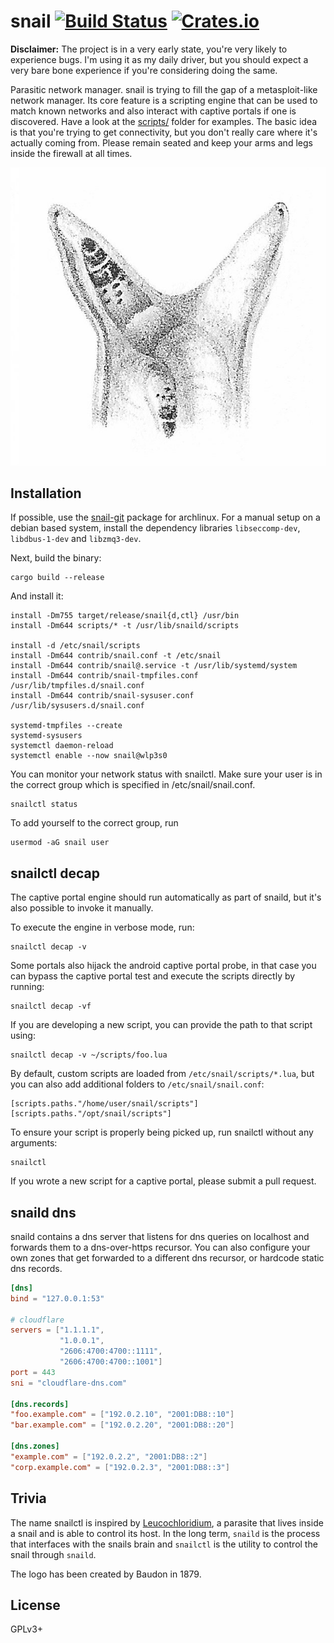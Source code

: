 # snail [![Build Status][travis-img]][travis] [![Crates.io][crates-img]][crates]

[travis-img]:   https://travis-ci.org/kpcyrd/snail.svg?branch=master
[travis]:       https://travis-ci.org/kpcyrd/snail
[crates-img]:   https://img.shields.io/crates/v/snail.svg
[crates]:       https://crates.io/crates/snail

**Disclaimer:** The project is in a very early state, you're very likely to
experience bugs. I'm using it as my daily driver, but you should expect a very
bare bone experience if you're considering doing the same.

Parasitic network manager. snail is trying to fill the gap of a metasploit-like
network manager. Its core feature is a scripting engine that can be used to
match known networks and also interact with captive portals if one is
discovered. Have a look at the [scripts/](scripts/) folder for examples. The
basic idea is that you're trying to get connectivity, but you don't really care
where it's actually coming from. Please remain seated and keep your arms and
legs inside the firewall at all times.

![logo](docs/logo.png)

## Installation

If possible, use the [snail-git] package for archlinux. For a manual setup on a
debian based system, install the dependency libraries `libseccomp-dev`,
`libdbus-1-dev` and `libzmq3-dev`.

[snail-git]: https://aur.archlinux.org/packages/snail-git/

Next, build the binary:
```
cargo build --release
```

And install it:
```
install -Dm755 target/release/snail{d,ctl} /usr/bin
install -Dm644 scripts/* -t /usr/lib/snaild/scripts

install -d /etc/snail/scripts
install -Dm644 contrib/snail.conf -t /etc/snail
install -Dm644 contrib/snail@.service -t /usr/lib/systemd/system
install -Dm644 contrib/snail-tmpfiles.conf /usr/lib/tmpfiles.d/snail.conf
install -Dm644 contrib/snail-sysuser.conf /usr/lib/sysusers.d/snail.conf

systemd-tmpfiles --create
systemd-sysusers
systemctl daemon-reload
systemctl enable --now snail@wlp3s0
```

You can monitor your network status with snailctl. Make sure your user is in
the correct group which is specified in /etc/snail/snail.conf.
```
snailctl status
```

To add yourself to the correct group, run
```
usermod -aG snail user
```

## snailctl decap

The captive portal engine should run automatically as part of snaild, but it's
also possible to invoke it manually.

To execute the engine in verbose mode, run:
```
snailctl decap -v
```

Some portals also hijack the android captive portal probe, in that case you can
bypass the captive portal test and execute the scripts directly by running:
```
snailctl decap -vf
```

If you are developing a new script, you can provide the path to that script
using:
```
snailctl decap -v ~/scripts/foo.lua
```

By default, custom scripts are loaded from `/etc/snail/scripts/*.lua`, but you
can also add additional folders to `/etc/snail/snail.conf`:
```
[scripts.paths."/home/user/snail/scripts"]
[scripts.paths."/opt/snail/scripts"]
```

To ensure your script is properly being picked up, run snailctl without any
arguments:
```
snailctl
```

If you wrote a new script for a captive portal, please submit a pull request.

## snaild dns

snaild contains a dns server that listens for dns queries on localhost and
forwards them to a dns-over-https recursor. You can also configure your own
zones that get forwarded to a different dns recursor, or hardcode static dns
records.

```toml
[dns]
bind = "127.0.0.1:53"

# cloudflare
servers = ["1.1.1.1",
           "1.0.0.1",
           "2606:4700:4700::1111",
           "2606:4700:4700::1001"]
port = 443
sni = "cloudflare-dns.com"

[dns.records]
"foo.example.com" = ["192.0.2.10", "2001:DB8::10"]
"bar.example.com" = ["192.0.2.20", "2001:DB8::20"]

[dns.zones]
"example.com" = ["192.0.2.2", "2001:DB8::2"]
"corp.example.com" = ["192.0.2.3", "2001:DB8::3"]
```

## Trivia

The name snailctl is inspired by [Leucochloridium], a parasite that lives
inside a snail and is able to control its host. In the long term, `snaild` is
the process that interfaces with the snails brain and `snailctl` is the utility
to control the snail through `snaild`.

The logo has been created by Baudon in 1879.

[Leucochloridium]: https://en.wikipedia.org/wiki/Leucochloridium

## License

GPLv3+

